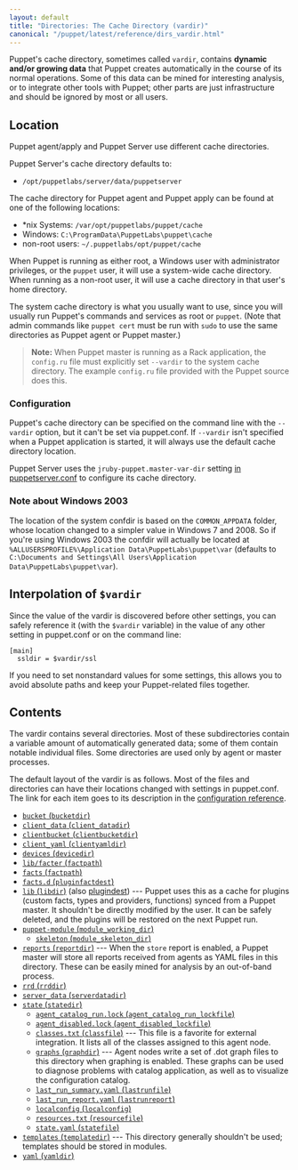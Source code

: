 ```yaml
---
layout: default
title: "Directories: The Cache Directory (vardir)"
canonical: "/puppet/latest/reference/dirs_vardir.html"
---
```


[confdir]: ./dirs_confdir.html
[config_ref]: /references/4.2.latest/configuration.html
[puppetserver_conf]: /puppetserver/2.1/configuration.html#puppetserverconf

Puppet's cache directory, sometimes called `vardir`, contains **dynamic and/or growing data** that Puppet creates automatically in the course of its normal operations. Some of this data can be mined for interesting analysis, or to integrate other tools with Puppet; other parts are just infrastructure and should be ignored by most or all users.

## Location

Puppet agent/apply and Puppet Server use different cache directories.

Puppet Server's cache directory defaults to:

* `/opt/puppetlabs/server/data/puppetserver`

The cache directory for Puppet agent and Puppet apply can be found at one of the following locations:

* \*nix Systems: `/var/opt/puppetlabs/puppet/cache`
* Windows: `C:\ProgramData\PuppetLabs\puppet\cache`
* non-root users: `~/.puppetlabs/opt/puppet/cache`

When Puppet is running as either root, a Windows user with administrator privileges, or the `puppet` user, it will use a system-wide cache directory. When running as a non-root user, it will use a cache directory in that user's home directory.

The system cache directory is what you usually want to use, since you will usually run Puppet's commands and services as root or `puppet`. (Note that admin commands like `puppet cert` must be run with `sudo` to use the same directories as Puppet agent or Puppet master.)

> **Note:** When Puppet master is running as a Rack application, the `config.ru` file must explicitly set `--vardir` to the system cache directory. The example `config.ru` file provided with the Puppet source does this.

### Configuration

Puppet's cache directory can be specified on the command line with the `--vardir` option, but it can't be set via puppet.conf. If `--vardir` isn't specified when a Puppet application is started, it will always use the default cache directory location.

Puppet Server uses the `jruby-puppet.master-var-dir` setting [in puppetserver.conf][puppetserver_conf] to configure its cache directory.

### Note about Windows 2003

The location of the system confdir is based on the `COMMON_APPDATA` folder, whose location changed to a simpler value in Windows 7 and 2008. So if you're using Windows 2003 the confdir will actually be located at `%ALLUSERSPROFILE%\Application Data\PuppetLabs\puppet\var` (defaults to `C:\Documents and Settings\All Users\Application Data\PuppetLabs\puppet\var`).

## Interpolation of `$vardir`

Since the value of the vardir is discovered before other settings, you can safely reference it (with the `$vardir` variable) in the value of any other setting in puppet.conf or on the command line:

    [main]
      ssldir = $vardir/ssl

If you need to set nonstandard values for some settings, this allows you to avoid absolute paths and keep your Puppet-related files together.


## Contents

The vardir contains several directories. Most of these subdirectories contain a variable amount of automatically generated data; some of them contain notable individual files. Some directories are used only by agent or master processes.

The default layout of the vardir is as follows. Most of the files and directories can have their locations changed with settings in puppet.conf. The link for each item goes to its description in the [configuration reference][config_ref].

* [`bucket` (`bucketdir`)][bucketdir]
* [`client_data` (`client_datadir`)][client_datadir]
* [`clientbucket` (`clientbucketdir`)][clientbucketdir]
* [`client_yaml` (`clientyamldir`)][clientyamldir]
* [`devices` (`devicedir`)][devicedir]
* [`lib/facter` (`factpath`)][factpath]
* [`facts` (`factpath`)][factpath]
* [`facts.d` (`pluginfactdest`)][pluginfactdest]
* [`lib` (`libdir`)][libdir] (also [plugindest][]) --- Puppet uses this as a cache for plugins (custom facts, types and providers, functions) synced from a Puppet master. It shouldn't be directly modified by the user. It can be safely deleted, and the plugins will be restored on the next Puppet run.
* [`puppet-module` (`module_working_dir`)][module_working_dir]
    * [`skeleton` (`module_skeleton_dir`)][module_skeleton_dir]
* [`reports` (`reportdir`)][reportdir] --- When the `store` report is enabled, a Puppet master will store all reports received from agents as YAML files in this directory. These can be easily mined for analysis by an out-of-band process.
* [`rrd` (`rrddir`)][rrddir]
* [`server_data` (`serverdatadir`)][serverdatadir]
* [`state` (`statedir`)][statedir]
    * [`agent_catalog_run.lock` (`agent_catalog_run_lockfile`)][agent_catalog_run_lockfile]
    * [`agent_disabled.lock` (`agent_disabled_lockfile`)][agent_disabled_lockfile]
    * [`classes.txt` (`classfile`)][classfile] --- This file is a favorite for external integration. It lists all of the classes assigned to this agent node.
    * [`graphs` (`graphdir`)][graphdir] --- Agent nodes write a set of .dot graph files to this directory when graphing is enabled. These graphs can be used to diagnose problems with catalog application, as well as to visualize the configuration catalog.
    * [`last_run_summary.yaml` (`lastrunfile`)][lastrunfile]
    * [`last_run_report.yaml` (`lastrunreport`)][lastrunreport]
    * [`localconfig` (`localconfig`)][localconfig]
    * [`resources.txt` (`resourcefile`)][resourcefile]
    * [`state.yaml` (`statefile`)][statefile]
* [`templates` (`templatedir`)][templatedir] --- This directory generally shouldn't be used; templates should be stored in modules.
* [`yaml` (`yamldir`)][yamldir]

[bucketdir]: /references/4.2.latest/configuration.html#bucketdir
[client_datadir]: /references/4.2.latest/configuration.html#clientdatadir
[clientbucketdir]: /references/4.2.latest/configuration.html#clientbucketdir
[clientyamldir]: /references/4.2.latest/configuration.html#clientyamldir
[devicedir]: /references/4.2.latest/configuration.html#devicedir
[factpath]: /references/4.2.latest/configuration.html#factpath
[pluginfactdest]: /references/4.2.latest/configuration.html#pluginfactdest
[libdir]: /references/4.2.latest/configuration.html#libdir
[plugindest]: /references/4.2.latest/configuration.html#plugindest
[module_working_dir]: /references/4.2.latest/configuration.html#moduleworkingdir
[module_skeleton_dir]: /references/4.2.latest/configuration.html#moduleskeletondir
[logdir]: /references/4.2.latest/configuration.html#logdir
[httplog]: /references/4.2.latest/configuration.html#httplog
[masterhttplog]: /references/4.2.latest/configuration.html#masterhttplog
[masterlog]: /references/4.2.latest/configuration.html#masterlog
[puppetdlog]: /references/4.2.latest/configuration.html#puppetdlog
[reportdir]: /references/4.2.latest/configuration.html#reportdir
[rrddir]: /references/4.2.latest/configuration.html#rrddir
[rundir]: /references/4.2.latest/configuration.html#rundir
[pidfile]: /references/4.2.latest/configuration.html#pidfile
[serverdatadir]: /references/4.2.latest/configuration.html#serverdatadir
[statedir]: /references/4.2.latest/configuration.html#statedir
[agent_catalog_run_lockfile]: /references/4.2.latest/configuration.html#agentcatalogrunlockfile
[agent_disabled_lockfile]: /references/4.2.latest/configuration.html#agentdisabledlockfile
[classfile]: /references/4.2.latest/configuration.html#classfile
[graphdir]: /references/4.2.latest/configuration.html#graphdir
[lastrunfile]: /references/4.2.latest/configuration.html#lastrunfile
[lastrunreport]: /references/4.2.latest/configuration.html#lastrunreport
[localconfig]: /references/4.2.latest/configuration.html#localconfig
[resourcefile]: /references/4.2.latest/configuration.html#resourcefile
[statefile]: /references/4.2.latest/configuration.html#statefile
[templatedir]: /references/4.2.latest/configuration.html#templatedir
[yamldir]: /references/4.2.latest/configuration.html#yamldir